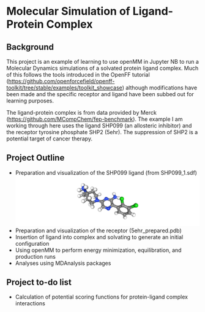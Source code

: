 # Molecular Simulation of Ligand-Protein Complex

## Background
This project is an example of learning to use openMM in Jupyter NB to run a Molecular Dynamics simulations of a solvated protein ligand complex. Much of this follows the tools introduced in the OpenFF tutorial (https://github.com/openforcefield/openff-toolkit/tree/stable/examples/toolkit_showcase) although modifications have been made and the specific receptor and ligand have been subbed out for learning purposes. 

The ligand-protein complex is from data provided by Merck (https://github.com/MCompChem/fep-benchmark). The example I am working through here uses the ligand SHP099 (an allosteric inhibitor) and the receptor tyrosine phosphate SHP2 (5ehr). The suppression of SHP2 is a potential target of cancer therapy. 

## Project Outline
- Preparation and visualization of the SHP099 ligand (from SHP099_1.sdf)
  ![Ligand image from NGLview](ligand.png)
- Preparation and visualization of the receptor (5ehr_prepared.pdb)
- Insertion of ligand into complex and solvating to generate an initial configuration
- Using openMM to perform energy minimization, equilibration, and production runs
- Analyses using MDAnalysis packages

## Project to-do list
- Calculation of potential scoring functions for protein-ligand complex interactions

